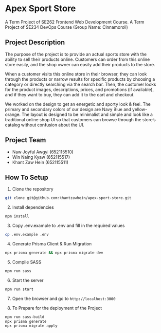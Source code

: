# Apex Sport Store 
A Term Project of SE262 Frontend Web Development Course.
A Term Project of SE234 DevOps Course (Group Name: Cinnamoroll)

## Project Description
The purpose of the project is to provide an actual sports store with the ability to sell their products online. Customers can order from this online store easily, and the shop owner can easily add their products to the store. 
	
When a customer visits this online store in their browser, they can look through the products or narrow results for specific products by choosing a category or directly searching via the search bar. Then, the customer looks for the product images, descriptions, prices, and promotions (if available), and if they want to buy, they can add it to the cart and checkout.
	
We worked on the design to get an energetic and sporty look & feel. The primary and secondary colors of our design are Navy Blue and yellow-orange. The layout is designed to be minimalist and simple and look like a traditional online shop UI so that customers can browse through the store’s catalog without confusion about the UI.

## Project Team
- Naw Joyful Awgyi (652115510)
- Win Naing Kyaw (652115517)
- Khant Zaw Hein (652115511)

## How To Setup

1. Clone the repository
```bash
git clone git@github.com:khantzawhein/apex-sport-store.git
```
2. Install dependencies
```bash
npm install
```
3. Copy .env.example to .env and fill in the required values
```bash
cp .env.example .env
```

4. Generate Prisma Client & Run Migration
```bash
npx prisma generate && npx prisma migrate dev
```
5. Compile SASS
```bash
npm run sass
```

6. Start the server
```bash
npm run start
```

7. Open the browser and go to `http://localhost:3000`


8. To Prepare for the deployment of the Project
```bash
npm run sass-build
npx prisma generate
npx prisma migrate apply
```


